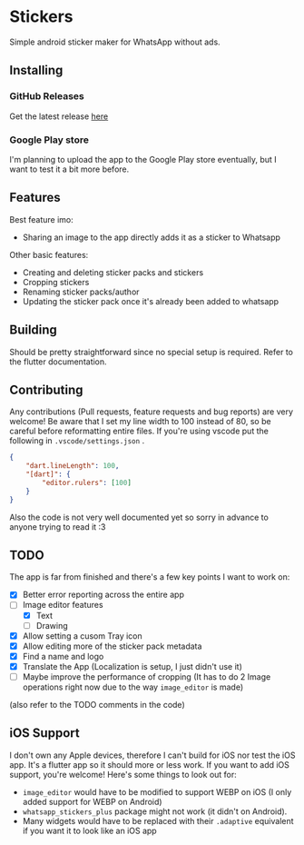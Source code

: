 # Stickers

Simple android sticker maker for WhatsApp without ads.

## Installing

### GitHub Releases

Get the latest release [here](https://github.com/lolocomotive/stickers/releases)

### Google Play store

I'm planning to upload the app to the Google Play store eventually, but I want to test it a bit more before.

## Features

Best feature imo:

-   Sharing an image to the app directly adds it as a sticker to Whatsapp

Other basic features:

-   Creating and deleting sticker packs and stickers
-   Cropping stickers
-   Renaming sticker packs/author
-   Updating the sticker pack once it's already been added to whatsapp

## Building

Should be pretty straightforward since no special setup is required. Refer to the flutter documentation.

## Contributing

Any contributions (Pull requests, feature requests and bug reports) are very welcome!
Be aware that I set my line width to 100 instead of 80, so be careful before reformatting entire files. If you're using vscode put the following in `.vscode/settings.json` .

```json
{
    "dart.lineLength": 100,
    "[dart]": {
        "editor.rulers": [100]
    }
}
```

Also the code is not very well documented yet so sorry in advance to anyone trying to read it :3

## TODO

The app is far from finished and there's a few key points I want to work on:

-   [x] Better error reporting across the entire app
-   [ ] Image editor features
    -   [x] Text
    -   [ ] Drawing
-   [x] Allow setting a cusom Tray icon
-   [x] Allow editing more of the sticker pack metadata
-   [x] Find a name and logo
-   [x] Translate the App (Localization is setup, I just didn't use it)
-   [ ] Maybe improve the performance of cropping (It has to do 2 Image operations right now due to the way `image_editor` is made)

(also refer to the TODO comments in the code)

## iOS Support

I don't own any Apple devices, therefore I can't build for iOS nor test the iOS app. It's a flutter app so it should more or less work.
If you want to add iOS support, you're welcome! Here's some things to look out for:

-   `image_editor` would have to be modified to support WEBP on iOS (I only added support for WEBP on Android)
-   `whatsapp_stickers_plus` package might not work (it didn't on Android).
-   Many widgets would have to be replaced with their `.adaptive` equivalent if you want it to look like an iOS app
